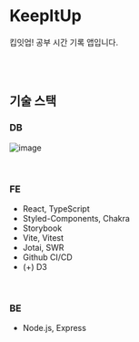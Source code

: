 # KeepItUp
킵잇업! 공부 시간 기록 앱입니다.

<br/>
<br/>

## 기술 스택
### DB
![image](https://github.com/DowongyeolE-FrontEnd/KeepItUp/assets/60952506/ec6691ce-6159-46e6-b30d-13b656a5fc38)

<br/>

### FE
- React, TypeScript
- Styled-Components, Chakra
- Storybook
- Vite, Vitest
- Jotai, SWR
- Github CI/CD
- (+) D3


<br/>

### BE
- Node.js, Express

